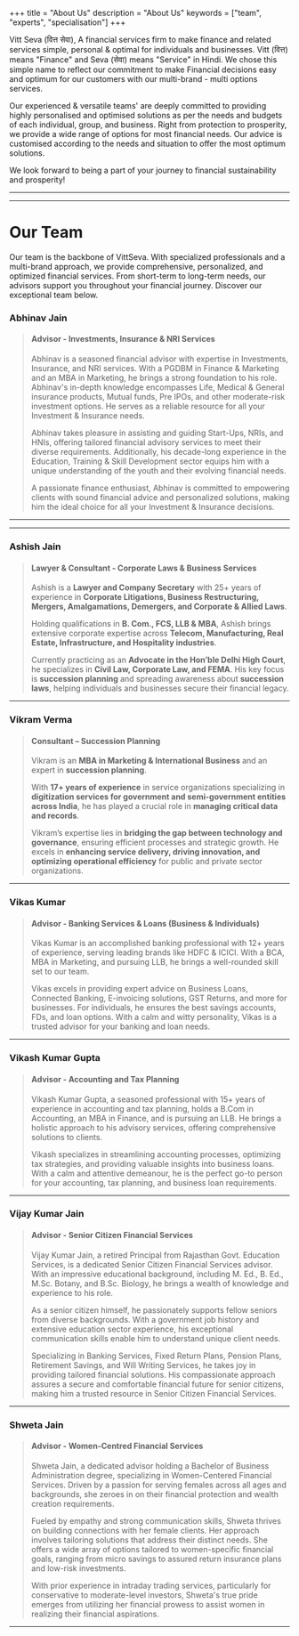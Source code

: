+++
title = "About Us"
description = "About Us"
keywords = ["team", "experts", "specialisation"]
+++

Vitt Seva (वित्त सेवा), A financial services firm to make finance and related services simple, personal & optimal for individuals and businesses. Vitt (वित्त) means "Finance" and Seva (सेवा) means "Service" in Hindi. We chose this simple name to reflect our commitment to make  Financial decisions easy and optimum for our customers with our multi-brand - multi options services.

Our experienced & versatile teams' are deeply committed to providing highly personalised and optimised solutions as per the needs and budgets of each individual, group, and business. Right from protection to prosperity, we provide a wide range of options for most financial needs. Our advice is customised according to the needs and situation to offer the most optimum solutions.

We look forward to being a part of your journey to financial sustainability and prosperity!

------
------

# Our Team
 
 Our team is the backbone of VittSeva. With specialized professionals and a multi-brand approach, we provide comprehensive, personalized, and optimized financial services. From short-term to long-term needs, our advisors support you throughout your financial journey. Discover our exceptional team below.


<div id="teamaj" class="anchor"></div>

### Abhinav Jain

> #### Advisor - Investments, Insurance & NRI Services
> 
> Abhinav is a seasoned financial advisor with expertise in Investments, Insurance, and NRI services. With a PGDBM in Finance & Marketing and an MBA in Marketing, he brings a strong foundation to his role. Abhinav's in-depth knowledge encompasses Life, Medical & General insurance products, Mutual funds, Pre IPOs, and other moderate-risk investment options. He serves as a reliable resource for all your Investment & Insurance needs.
> 
> Abhinav takes pleasure in assisting and guiding Start-Ups, NRIs, and HNIs, offering tailored financial advisory services to meet their diverse requirements. Additionally, his decade-long experience in the Education, Training & Skill Development sector equips him with a unique understanding of the youth and their evolving financial needs.
> 
> A passionate finance enthusiast, Abhinav is committed to empowering clients with sound financial advice and personalized solutions, making him the ideal choice for all your Investment & Insurance decisions.

------

<div id="teamajl" class="anchor"></div>

------

### Ashish Jain  

> #### Lawyer & Consultant - Corporate Laws & Business Services  
>
> Ashish is a **Lawyer and Company Secretary** with 25+ years of experience in **Corporate Litigations, Business Restructuring, Mergers, Amalgamations, Demergers, and Corporate & Allied Laws**.  
>  
> Holding qualifications in **B. Com., FCS, LLB & MBA**, Ashish brings extensive corporate expertise across **Telecom, Manufacturing, Real Estate, Infrastructure, and Hospitality industries**.  
>  
> Currently practicing as an **Advocate in the Hon’ble Delhi High Court**, he specializes in **Civil Law, Corporate Law, and FEMA**. His key focus is **succession planning** and spreading awareness about **succession laws**, helping individuals and businesses secure their financial legacy.  

------

<div id="teamvv" class="anchor"></div>

### Vikram Verma  

> #### Consultant – Succession Planning  
>
> Vikram is an **MBA in Marketing & International Business** and an expert in **succession planning**.  
>  
> With **17+ years of experience** in service organizations specializing in **digitization services for government and semi-government entities across India**, he has played a crucial role in **managing critical data and records**.  
>  
> Vikram’s expertise lies in **bridging the gap between technology and governance**, ensuring efficient processes and strategic growth. He excels in **enhancing service delivery, driving innovation, and optimizing operational efficiency** for public and private sector organizations.  

------

<div id="teamvikas" class="anchor"></div>

### Vikas Kumar

> #### Advisor - Banking Services & Loans (Business & Individuals)
> 
> Vikas Kumar is an accomplished banking professional with 12+ years of experience, serving leading brands like HDFC & ICICI. With a BCA, MBA in Marketing, and pursuing LLB, he brings a well-rounded skill set to our team. 
> 
> Vikas excels in providing expert advice on Business Loans, Connected Banking, E-invoicing solutions, GST Returns, and more for businesses. For individuals, he ensures the best savings accounts, FDs, and loan options. With a calm and witty personality, Vikas is a trusted advisor for your banking and loan needs.

------

<div id="teamvikash" class="anchor"></div>

### Vikash Kumar Gupta

> #### Advisor - Accounting and Tax Planning
> 
> Vikash Kumar Gupta, a seasoned professional with 15+ years of experience in accounting and tax planning, holds a B.Com in Accounting, an MBA in Finance, and is pursuing an LLB. He brings a holistic approach to his advisory services, offering comprehensive solutions to clients. 
> 
> Vikash specializes in streamlining accounting processes, optimizing tax strategies, and providing valuable insights into business loans. With a calm and attentive demeanour, he is the perfect go-to person for your accounting, tax planning, and business loan requirements.

------

<div id="teamvkj" class="anchor"></div>

### Vijay Kumar Jain

> #### Advisor - Senior Citizen Financial Services
>
> Vijay Kumar Jain, a retired Principal from Rajasthan Govt. Education Services, is a dedicated Senior Citizen Financial Services advisor. With an impressive educational background, including M. Ed., B. Ed., M.Sc. Botany, and B.Sc. Biology, he brings a wealth of knowledge and experience to his role.
> 
> As a senior citizen himself, he passionately supports fellow seniors from diverse backgrounds. With a government job history and extensive education sector experience, his exceptional communication skills enable him to understand unique client needs.
> 
> Specializing in Banking Services, Fixed Return Plans, Pension Plans, Retirement Savings, and Will Writing Services, he takes joy in providing tailored financial solutions. His compassionate approach assures a secure and comfortable financial future for senior citizens, making him a trusted resource in Senior Citizen Financial Services.

------

<div id="teamsj" class="anchor"></div>

### Shweta Jain

> #### Advisor - Women-Centred Financial Services
>
> Shweta Jain, a dedicated advisor holding a Bachelor of Business Administration degree, specializing in Women-Centered Financial Services. Driven by a passion for serving females across all ages and backgrounds, she zeroes in on their financial protection and wealth creation requirements.
>
> Fueled by empathy and strong communication skills, Shweta thrives on building connections with her female clients. Her approach involves tailoring solutions that address their distinct needs. She offers a wide array of options tailored to women-specific financial goals, ranging from micro savings to assured return insurance plans and low-risk investments.
> 
> With prior experience in intraday trading services, particularly for conservative to moderate-level investors, Shweta's true pride emerges from utilizing her financial prowess to assist women in realizing their financial aspirations.

------

